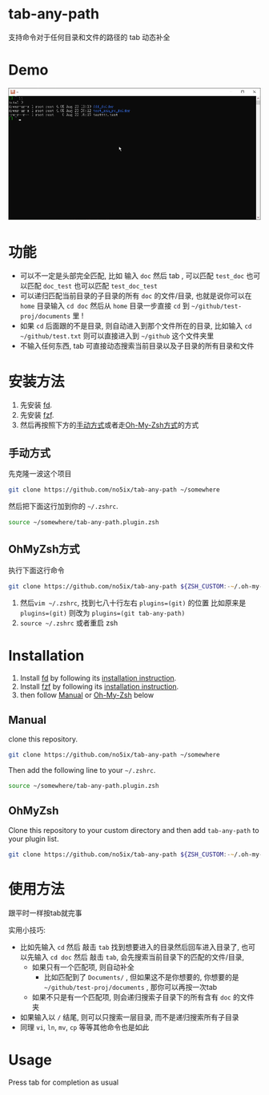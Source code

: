 
# tab-any-path

支持命令对于任何目录和文件的路径的 tab 动态补全


# Demo

![demo](tab-any-path-demo.gif)


# 功能

- 可以不一定是头部完全匹配, 比如 输入 `doc` 然后 tab , 可以匹配 `test_doc` 也可以匹配 `doc_test` 也可以匹配 `test_doc_test`
- 可以递归匹配当前目录的子目录的所有 `doc` 的文件/目录, 也就是说你可以在 `home` 目录输入 `cd doc` 然后从 `home` 目录一步直接 `cd` 到 `~/github/test-proj/documents` 里 !
- 如果 `cd` 后面跟的不是目录, 则自动进入到那个文件所在的目录, 比如输入 `cd ~/github/test.txt` 则可以直接进入到 `~/github` 这个文件夹里
- 不输入任何东西, tab 可直接动态搜索当前目录以及子目录的所有目录和文件


# 安装方法

1. 先安装 [fd](https://github.com/sharkdp/fd#installation).
2. 先安装 [fzf](https://github.com/junegunn/fzf#installation).
3. 然后再按照下方的[手动方式](#手动方式)或者走[Oh-My-Zsh方式](#OhMyZsh方式)的方式


## 手动方式

先克隆一波这个项目

```zsh
git clone https://github.com/no5ix/tab-any-path ~/somewhere
```

然后把下面这行加到你的 `~/.zshrc`.

```zsh
source ~/somewhere/tab-any-path.plugin.zsh
```

## OhMyZsh方式

执行下面这行命令

```zsh
git clone https://github.com/no5ix/tab-any-path ${ZSH_CUSTOM:-~/.oh-my-zsh/custom}/plugins/tab-any-path
```

1. 然后`vim ~/.zshrc`, 找到七八十行左右 `plugins=(git)` 的位置 比如原来是 `plugins=(git)` 则改为 `plugins=(git tab-any-path)`
3. `source ~/.zshrc` 或者重启 zsh


# Installation

1. Install [fd](https://github.com/sharkdp/fd) by following its [installation instruction](https://github.com/sharkdp/fd#installation).
2. Install [fzf](https://github.com/junegunn/fzf) by following its [installation instruction](https://github.com/junegunn/fzf#installation).
3. then follow [Manual](#Manual) or [Oh-My-Zsh](#OhMyZsh) below


## Manual

clone this repository.

```zsh
git clone https://github.com/no5ix/tab-any-path ~/somewhere
```

Then add the following line to your `~/.zshrc`.

```zsh
source ~/somewhere/tab-any-path.plugin.zsh
```


## OhMyZsh

Clone this repository to your custom directory and then add `tab-any-path` to your plugin list.

```zsh
git clone https://github.com/no5ix/tab-any-path ${ZSH_CUSTOM:-~/.oh-my-zsh/custom}/plugins/tab-any-path
```


# 使用方法

跟平时一样按tab就完事

实用小技巧: 

- 比如先输入 `cd` 然后 敲击 `tab` 找到想要进入的目录然后回车进入目录了, 也可以先输入 `cd doc` 然后 敲击 `tab`, 会先搜索当前目录下的匹配的文件/目录,
   - 如果只有一个匹配项, 则自动补全
      - 比如匹配到了 `Documents/` , 但如果这不是你想要的, 你想要的是 `~/github/test-proj/documents` , 那你可以再按一次tab
   - 如果不只是有一个匹配项, 则会递归搜索子目录下的所有含有 `doc` 的文件夹
- 如果输入以 `/` 结尾, 则可以只搜索一层目录, 而不是递归搜索所有子目录
- 同理 `vi`, `ln`, `mv`, `cp` 等等其他命令也是如此


# Usage

Press tab for completion as usual
